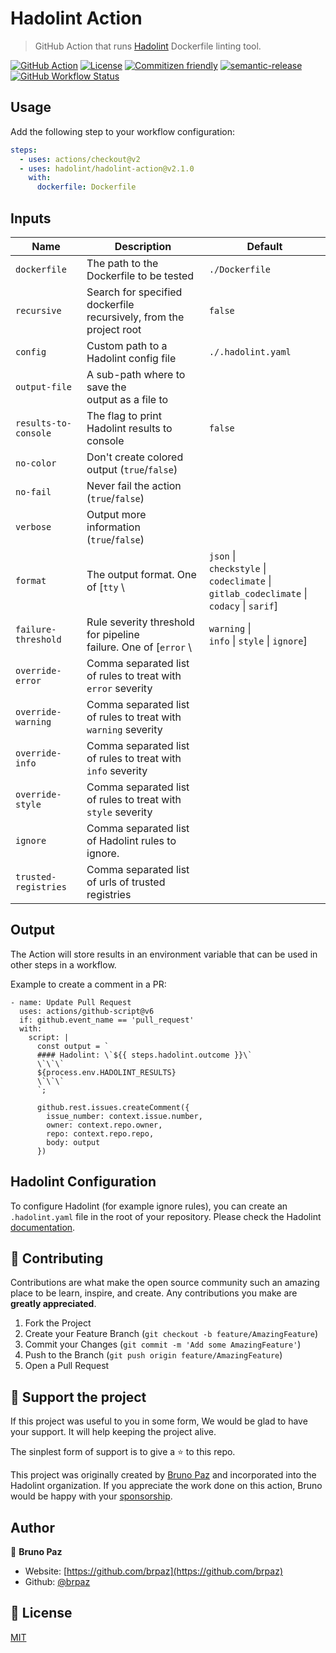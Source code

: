 # Hadolint Action

> GitHub Action that runs [Hadolint](https://github.com/hadolint/hadolint) Dockerfile linting tool.

[![GitHub Action](https://img.shields.io/badge/GitHub-Action-blue?style=for-the-badge)](https://github.com/features/actions)
[![License](https://img.shields.io/badge/License-MIT-yellow.svg?style=for-the-badge)](LICENSE)
[![Commitizen friendly](https://img.shields.io/badge/commitizen-friendly-brightgreen.svg?style=for-the-badge)](http://commitizen.github.io/cz-cli/)
[![semantic-release](https://img.shields.io/badge/%20%20%F0%9F%93%A6%F0%9F%9A%80-semantic--release-e10079.svg?style=for-the-badge)](https://github.com/semantic-release/semantic-release?style=for-the-badge)
[![GitHub Workflow Status](https://img.shields.io/github/workflow/status/hadolint/hadolint-action/CI?style=for-the-badge)](https://github.com/hadolint/hadolint-action/action)

## Usage

Add the following step to your workflow configuration:

```yml
steps:
  - uses: actions/checkout@v2 
  - uses: hadolint/hadolint-action@v2.1.0
    with:
      dockerfile: Dockerfile
```

## Inputs

| Name                 | Description                                                                                                                   | Default            |
|----------------------|-------------------------------------------------------------------------------------------------------------------------------|--------------------|
| `dockerfile`         | The path to the Dockerfile to be tested                                                                                       | `./Dockerfile`     |
| `recursive`          | Search for specified dockerfile </br> recursively, from the project root                                                      | `false`            |
| `config`             | Custom path to a Hadolint config file                                                                                         | `./.hadolint.yaml` |
| `output-file`        | A sub-path where to save the </br> output as a file to                                                                        |                    |
| `results-to-console` | The flag to print Hadolint results to console                                                                                 | `false`            |
| `no-color`           | Don't create colored output (`true`/`false`)                                                                                  |                    |
| `no-fail`            | Never fail the action (`true`/`false`)                                                                                        |                    |
| `verbose`            | Output more information (`true`/`false`)                                                                                      |                    |
| `format`             | The output format. One of [`tty` \                                                                                            | `json` \| </br> `checkstyle` \| `codeclimate` \| </br> `gitlab_codeclimate` \| `codacy` \| `sarif`] | `tty`              |
| `failure-threshold`  | Rule severity threshold for pipeline </br> failure. One of [`error` \                                                         | `warning` \| </br>  `info` \| `style` \| `ignore`]               | `info`             |
| `override-error`     | Comma separated list of rules to treat with `error` severity                                                                  |                    |
| `override-warning`   | Comma separated list of rules to treat with `warning` severity                                                                |                    |
| `override-info`      | Comma separated list of rules to treat with `info` severity                                                                   |                    |
| `override-style`     | Comma separated list of rules to treat with `style` severity                                                                  |                    |
| `ignore`             | Comma separated list of Hadolint rules to ignore.                                                                             | <none>             |
| `trusted-registries` | Comma separated list of urls of trusted registries                                                                            |                    |

## Output

The Action will store results in an environment variable that can be used in other steps in a workflow.

Example to create a comment in a PR:

```
- name: Update Pull Request
  uses: actions/github-script@v6
  if: github.event_name == 'pull_request'
  with:
    script: |
      const output = `
      #### Hadolint: \`${{ steps.hadolint.outcome }}\`
      \`\`\`
      ${process.env.HADOLINT_RESULTS}
      \`\`\`
      `;

      github.rest.issues.createComment({
        issue_number: context.issue.number,
        owner: context.repo.owner,
        repo: context.repo.repo,
        body: output
      })
```

## Hadolint Configuration

To configure Hadolint (for example ignore rules), you can create an `.hadolint.yaml` file in the root of your repository. Please check the Hadolint [documentation](https://github.com/hadolint/hadolint#configure).

## 🤝 Contributing

Contributions are what make the open source community such an amazing place to be learn, inspire, and create. Any contributions you make are **greatly appreciated**.

1. Fork the Project
2. Create your Feature Branch (`git checkout -b feature/AmazingFeature`)
3. Commit your Changes (`git commit -m 'Add some AmazingFeature'`)
4. Push to the Branch (`git push origin feature/AmazingFeature`)
5. Open a Pull Request

## 💛 Support the project

If this project was useful to you in some form, We would be glad to have your support. It will help keeping the project alive.

The sinplest form of support is to give a ⭐️ to this repo.

This project was originally created by [Bruno Paz](https://github.com/sponsors/brpaz) and incorporated into the Hadolint organization. If you appreciate the work done on this action, Bruno would be happy with your [sponsorship](https://github.com/sponsors/brpaz).

## Author

👤 **Bruno Paz**

* Website: [https://github.com/brpaz](https://github.com/brpaz)
* Github: [@brpaz](https://github.com/brpaz)

## 📝 License

[MIT](LICENSE)
